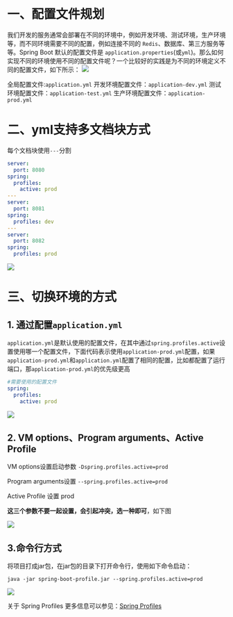 # 一、配置文件规划

我们开发的服务通常会部署在不同的环境中，例如开发环境、测试环境，生产环境等，而不同环境需要不同的配置，例如连接不同的 `Redis`、数据库、第三方服务等等。Spring Boot 默认的配置文件是 `application.properties`(或`yml`)。那么如何实现不同的环境使用不同的配置文件呢？一个比较好的实践是为不同的环境定义不同的配置文件，如下所示：
![](https://cdn.jsdelivr.net/gh/krislinzhao/IMGcloud/img/20200421134029.png)

全局配置文件:`application.yml`
开发环境配置文件：`application-dev.yml`
测试环境配置文件：`application-test.yml`
生产环境配置文件：`application-prod.yml`

# 二、yml支持多文档块方式

每个文档块使用`---`分割

```yaml
server:
  port: 8080
spring:
  profiles:
    active: prod
---
server:
  port: 8081
spring:
  profiles: dev
---
server:
  port: 8082
spring:
  profiles: prod
```

![](https://gitee.com/krislin_zhao/IMGcloud/raw/master/img/20200524094109.png)

# 三、切换环境的方式

## 1. 通过配置`application.yml`

`application.yml`是默认使用的配置文件，在其中通过`spring.profiles.active`设置使用哪一个配置文件，下面代码表示使用`application-prod.yml`配置，如果`application-prod.yml`和`application.yml`配置了相同的配置，比如都配置了运行端口，那`application-prod.yml`的优先级更高

```yaml
#需要使用的配置文件
spring:
  profiles:
    active: prod
```

![](https://gitee.com/krislin_zhao/IMGcloud/raw/master/img/20200524094155.png)

## 2. VM options、Program arguments、Active Profile

VM options设置启动参数 `-Dspring.profiles.active=prod`

Program arguments设置 `--spring.profiles.active=prod`

Active Profile 设置 prod

**这三个参数不要一起设置，会引起冲突，选一种即可**，如下图

![](https://cdn.jsdelivr.net/gh/krislinzhao/IMGcloud/img/20200421134611.png)

## 3.命令行方式

将项目打成jar包，在jar包的目录下打开命令行，使用如下命令启动：

```
java -jar spring-boot-profile.jar --spring.profiles.active=prod
```

![](https://gitee.com/krislin_zhao/IMGcloud/raw/master/img/20200524101157.png)

关于 Spring Profiles 更多信息可以参见：[Spring Profiles](https://www.baeldung.com/spring-profiles)